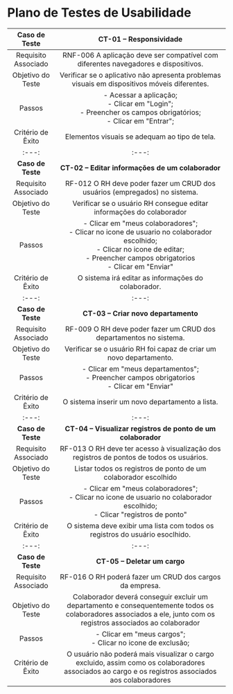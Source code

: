 # Plano de Testes de Usabilidade

|  **Caso de Teste**  |                                                                                  **CT-01 – Responsividade**                                                                                   |
| :-----------------: | :-------------------------------------------------------------------------------------------------------------------------------------------------------------------------------------------: |
| Requisito Associado |                                                      RNF-006 A aplicação deve ser compatível com diferentes navegadores e dispositivos.                                                       |
|  Objetivo do Teste  |                                                 Verificar se o aplicativo não apresenta problemas visuais em dispositivos móveis diferentes.                                                  |
|       Passos        |                                   - Acessar a aplicação; <br> - Clicar em "Login"; <br> - Preencher os campos obrigatórios; <br> - Clicar em "Entrar"; <br>                                   |
|  Critério de Êxito  |                                                                         Elementos visuais se adequam ao tipo de tela.                                                                         |
|        :---:        |                                                                                             :---:                                                                                             |
|  **Caso de Teste**  |                                                                       **CT-02 – Editar informações de um colaborador**                                                                        |
| Requisito Associado |                                                          RF-012 O RH deve poder fazer um CRUD dos usuários (empregados) no sistema.                                                           |
|  Objetivo do Teste  |                                                             Verificar se o usuário RH consegue editar informações do colaborador                                                              |
|       Passos        | - Clicar em "meus colaboradores";<br> - Clicar no icone de usuario no colaborador escolhido; <br> - Clicar no icone de editar; <br> - Preencher campos obrigatorios <br> - Clicar em "Enviar" |
|  Critério de Êxito  |                                                                      O sistema irá editar as informações do colaborador.                                                                      |
|        :---:        |                                                                                             :---:                                                                                             |
|  **Caso de Teste**  |                                                                              **CT-03 – Criar novo departamento**                                                                              |
| Requisito Associado |                                                              RF-009 O RH deve poder fazer um CRUD dos departamentos no sistema.                                                               |
|  Objetivo do Teste  |                                                              Verificar se o usuário RH foi capaz de criar um novo departamento.                                                               |
|       Passos        |                                                - Clicar em "meus departamentos";<br> - Preencher campos obrigatorios <br> - Clicar em "Enviar"                                                |
|  Critério de Êxito  |                                                                        O sistema inserir um novo departamento a lista.                                                                         |
|        :---:        |                                                                                             :---:                                                                                             |
|  **Caso de Teste**  |                                                                  **CT-04 – Visualizar registros de ponto de um colaborador**                                                                  |
| Requisito Associado |                                                   RF-013 O RH deve ter acesso à visualização dos registros de pontos de todos os usuários.                                                    |
|  Objetivo do Teste  |                                                                Listar todos os registros de ponto de um colaborador escolhido                                                                 |
|       Passos        |                                - Clicar em "meus colaboradores";<br> - Clicar no icone de usuario no colaborador escolhido; <br> - Clicar "registros de ponto"                                |
|  Critério de Êxito  |                                                         O sistema deve exibir uma lista com todos os registros do usuário esoclhido.                                                          |
|        :---:        |                                                                                             :---:                                                                                             |
|  **Caso de Teste**  |                                                                                 **CT-05 – Deletar um cargo**                                                                                  |
| Requisito Associado |                                                                    RF-016 O RH poderá fazer um CRUD dos cargos da empresa.                                                                    |
|  Objetivo do Teste  |               Colaborador deverá conseguir excluir um departamento e consequentemente todos os colaboradores associados a ele, junto com os registros associados ao colaborador               |
|       Passos        |                                                                 - Clicar em "meus cargos";<br> - Clicar no icone de exclusão;                                                                 |
|  Critério de Êxito  |                      O usuário não poderá mais visualizar o cargo excluido, assim como os colaboradores associados ao cargo e os registros associados aos colaboradores                       |
